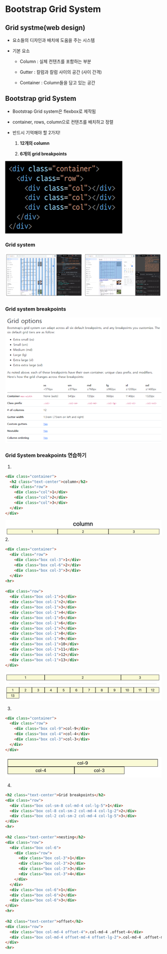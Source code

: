 # Bootstrap Grid System

## Grid systme(web design)

- 요소들의 디자인과 배치에 도움을 주는 시스템

- 기본 요소
  
  - Column : 실체 컨텐츠를 포함하는 부분
  
  - Gutter : 칼럼과 칼럼 사이의 공간 (사이 간격)
  
  - Container : Column들을 담고 있는 공간

## Bootstrap grid System

- Bootstrap Grid system은 flexbox로 제작됨

- container, rows, column으로 컨텐츠를 배치하고 정렬

- 반드시 기억해야 할 2가지!
  
  1. **12개의 column**
  
  2. **6개의 grid breakpoints**

![](web_07.assets/1.PNG)

### Grid system

![](web_07.assets/2.PNG)

### Grid system breakpoints

![](web_07.assets/3.PNG)

### Grid System breakpoints 연습하기

1.

```html
<div class="container">
  <h2 class="text-center">column</h2>
  <div class="row">
    <div class="col">1</div>
    <div class="col">2</div>
    <div class="col">3</div>
  </div>
</div>
```

![](web_07.assets/4.PNG)
2.

```html
<div class="container">
  <div class="row">
    <div class="box col-3">1</div>
    <div class="box col-6">2</div>
    <div class="box col-3">3</div>
  </div>
<hr>

<div class="row">
  <div class="box col-1">1</div>
  <div class="box col-1">2</div>
  <div class="box col-1">3</div>
  <div class="box col-1">4</div>
  <div class="box col-1">5</div>
  <div class="box col-1">6</div>
  <div class="box col-1">7</div>
  <div class="box col-1">8</div>
  <div class="box col-1">9</div>
  <div class="box col-1">10</div>
  <div class="box col-1">11</div>
  <div class="box col-1">12</div>
  <div class="box col-1">13</div>
</div>
```

![](web_07.assets/5.PNG)

3.

```html
<div class="container">
  <div class="row">
    <div class="box col-9">col-9</div>
    <div class="box col-4">col-4</div>
    <div class="box col-3">col-3</div>
  </div>
</div>
```

![](web_07.assets/6.PNG)

4.

```html
<h2 class="text-center">Grid breakpoints</h2>
<div class="row">
  <div class="box col-sm-8 col-md-4 col-lg-5">1</div>
  <div class="box col-8 col-sm-2 col-md-4 col-lg-2">2</div>
  <div class="box col-2 col-sm-2 col-md-4 col-lg-5">3</div>
</div>
<hr>

<h2 class="text-center">nesting</h2>
<div class="row">
  <div class="box col-6">
    <div class="row">
      <div class="box col-3">1</div>
      <div class="box col-3">2</div>
      <div class="box col-3">3</div>
      <div class="box col-3">4</div>
    </div>
  </div>
  <div class="box col-6">1</div>
  <div class="box col-6">2</div>
  <div class="box col-6">3</div>
</div>
<hr>

<h2 class="text-center">offset</h2>
<div class="row">
  <div class="box col-md-4 offset-4">.col-md-4 .offset-4</div>
  <div class="box col-md-4 offset-md-4 offset-lg-2">.col-md-4 .offset-md-4 .offset-lg-2</div>
</div>
<hr>
```